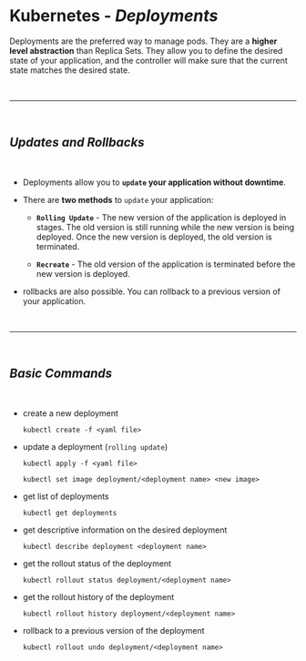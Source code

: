 # Kubernetes - ***Deployments***

Deployments are the preferred way to manage pods. They are a **higher level abstraction** than Replica Sets. They allow you to define the desired state of your application, and the controller will make sure that the current state matches the desired state. 

<br>

___

<br>

## ***Updates and Rollbacks***

<br>

* Deployments allow you to **`update` your application without downtime**.

* There are **two methods** to `update` your application:

  * **`Rolling Update`** - The new version of the application is deployed in stages. The old version is still running while the new version is being deployed. Once the new version is deployed, the old version is terminated.

  * **`Recreate`** - The old version of the application is terminated before the new version is deployed.


* rollbacks are also possible. You can rollback to a previous version of your application.

<br>

___

<br>

## ***Basic Commands***

<br>

* create a new deployment

    ``` 
    kubectl create -f <yaml file>
    ```

* update a deployment (```rolling update```)

    ```
    kubectl apply -f <yaml file>
    ```

    ```
    kubectl set image deployment/<deployment name> <new image>
    ```

* get list of deployments

    ```
    kubectl get deployments
    ```

* get descriptive information on the desired deployment

    ```
    kubectl describe deployment <deployment name>
    ```

* get the rollout status of the deployment

    ```
    kubectl rollout status deployment/<deployment name>
    ```

* get the rollout history of the deployment

    ```
    kubectl rollout history deployment/<deployment name>
    ```


* rollback to a previous version of the deployment

    ```
    kubectl rollout undo deployment/<deployment name>
    ```
